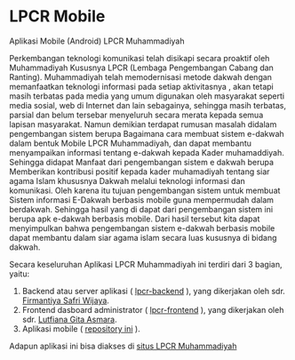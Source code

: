 # LPCR Mobile
Aplikasi Mobile (Android) LPCR Muhammadiyah

  Perkembangan teknologi komunikasi telah disikapi secara proaktif oleh Muhammadiyah Kususnya LPCR (Lembaga Pengembangan Cabang dan Ranting). Muhammadiyah telah memodernisasi metode dakwah dengan memanfaatkan teknologi informasi pada setiap aktivitasnya , akan tetapi masih terbatas pada media yang umum digunakan oleh masyarakat seperti media sosial, web di Internet dan lain sebagainya, sehingga masih terbatas, parsial dan belum tersebar menyeluruh secara merata kepada semua lapisan masyarakat. Namun demikian terdapat rumusan masalah didalam pengembangan sistem berupa Bagaimana cara membuat sistem e-dakwah dalam bentuk Mobile LPCR Muhammadiyah, dan dapat membantu menyampaikan informasi tentang e-dakwah kepada Kader muhamaddiyah. Sehingga didapat Manfaat dari pengembangan sistem e dakwah berupa Memberikan kontribusi positif kepada kader muhamadiyah tentang siar agama Islam khususnya Dakwah melalui teknologi informasi dan komunikasi. Oleh karena itu tujuan pengembangan sistem  untuk membuat Sistem informasi E-Dakwah berbasis mobile guna mempermudah dalam berdakwah. Sehingga hasil yang di dapat dari pengembangan sistem ini berupa apk e-dakwah berbasis mobile. Dari hasil tersebut kita dapat menyimpulkan bahwa pengembangan sistem e-dakwah berbasis mobile dapat membantu dalam siar agama islam secara luas kususnya di bidang dakwah.
  
Secara keseluruhan Aplikasi LPCR Muhammadiyah ini terdiri dari 3 bagian, yaitu: 
1. Backend atau server aplikasi ( [lpcr-backend](https://github.com/firmantya98/lpcr-backend) ), yang dikerjakan oleh sdr. [Firmantiya Safri Wijaya](https://github.com/firmantya98).
2. Frontend dasboard administrator ( [lpcr-frontend](https://github.com/Lutfiana1805/lpcr-frontend) ), yang dikerjakan oleh sdr. [Lutfiana Gita Asmara](https://github.com/Lutfiana1805).
3. Aplikasi mobile ( [repository ini](https://github.com/Dens02/lpcr_mobile) ).

Adapun aplikasi ini bisa diakses di [situs LPCR Muhammadiyah](https://kaderlpcrmuhammadiyah.com/)
